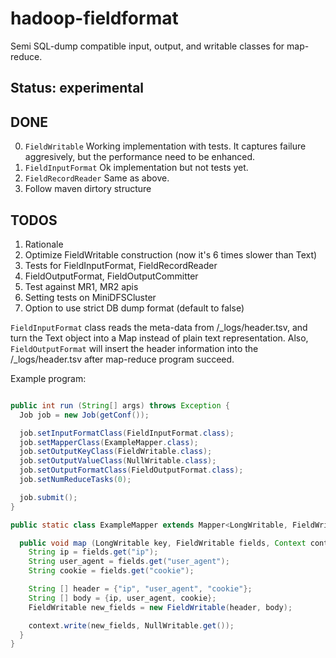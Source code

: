 hadoop-fieldformat
==================

Semi SQL-dump compatible input, output, and writable classes for map-reduce.

Status: experimental
--------------------

DONE
----

0. `FieldWritable` Working implementation with tests. It captures failure aggresively, but the performance need to be enhanced.
1. `FieldInputFormat` Ok implementation but not tests yet.
2. `FieldRecordReader` Same as above.
3. Follow maven dirtory structure

TODOS
-----

1. Rationale
2. Optimize FieldWritable construction (now it's 6 times slower than Text)
4. Tests for FieldInputFormat, FieldRecordReader
5. FieldOutputFormat, FieldOutputCommitter
6. Test against MR1, MR2 apis
7. Setting tests on MiniDFSCluster
8. Option to use strict DB dump format (default to false)

`FieldInputFormat` class reads the meta-data from /_logs/header.tsv, and turn the Text object into a Map instead of plain
text representation. Also, `FieldOutputFormat` will insert the header information into the /_logs/header.tsv after
map-reduce program succeed.

Example program:

```java

public int run (String[] args) throws Exception {
  Job job = new Job(getConf());

  job.setInputFormatClass(FieldInputFormat.class);
  job.setMapperClass(ExampleMapper.class);
  job.setOutputKeyClass(FieldWritable.class);
  job.setOutputValueClass(NullWritable.class);
  job.setOutputFormatClass(FieldOutputFormat.class);
  job.setNumReduceTasks(0);

  job.submit();
}

public static class ExampleMapper extends Mapper<LongWritable, FieldWritable, FieldWritable, NullWritable> {

  public void map (LongWritable key, FieldWritable fields, Context context) throws IOException, InterruptedException{
    String ip = fields.get("ip");
    String user_agent = fields.get("user_agent");
    String cookie = fields.get("cookie");

    String [] header = {"ip", "user_agent", "cookie"};
    String [] body = {ip, user_agent, cookie};
    FieldWritable new_fields = new FieldWritable(header, body);

    context.write(new_fields, NullWritable.get());
  }
}
```
